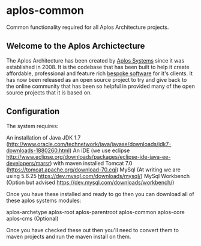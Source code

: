 # aplos-common
Common functionality required for all Aplos Architecture projects.

Welcome to the Aplos Archictecture 
----------------------------------------
The Aplos Architecture has been created by <a href="https://www.aplossystems.co.uk">Aplos Systems</a> since it was established in 2008.  It is the codebase that has been built to help it create affordable, professional and feature rich <a href="https://www.aplossystems.co.uk/bespoke-software.aplos">bespoke software</a> for it's clients.  It has now been released as an open source project to try and give back to the online community that has been so helpful in provided many of the open source projects that it is based on.

Configuration
-----------------------------------------
The system requires:

An installation of Java JDK 1.7 (http://www.oracle.com/technetwork/java/javase/downloads/jdk7-downloads-1880260.html)
An IDE (we use eclipse http://www.eclipse.org/downloads/packages/eclipse-ide-java-ee-developers/marsr) with maven installed
Tomcat 7.0 (https://tomcat.apache.org/download-70.cgi)
MySql (At writing we are using 5.6.25 https://dev.mysql.com/downloads/mysql/) 
MySql Workbench (Option but advised https://dev.mysql.com/downloads/workbench/)

Once you have these installed and ready to go then you can download all of these aplos systems modules:

aplos-archetype
aplos-root
aplos-parentroot
aplos-common
aplos-core
aplos-cms (Optional)

Once you have checked these out then you'll need to convert them to maven projects and run the maven install on them.  

